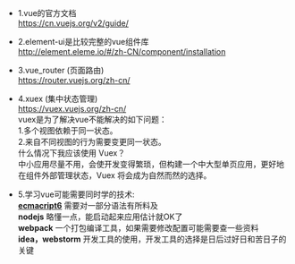 - 1.vue的官方文档  
    https://cn.vuejs.org/v2/guide/  
- 2.element-ui是比较完整的vue组件库  
    http://element.eleme.io/#/zh-CN/component/installation  
- 3.vue_router (页面路由)  
    https://router.vuejs.org/zh-cn/  
- 4.xuex (集中状态管理)  
    https://vuex.vuejs.org/zh-cn/  
    vuex是为了解决vue不能解决的如下问题：  
    1.多个视图依赖于同一状态。  
    2.来自不同视图的行为需要变更同一状态。  
    什么情况下我应该使用 Vuex？  
    中小应用尽量不用，会使开发变得繁琐，但构建一个中大型单页应用，更好地在组件外部管理状态，Vuex 将会成为自然而然的选择。  

- 5.学习vue可能需要同时学的技术:  
  **[ecmacript6]( http://es6.ruanyifeng.com/ )** 需要对一部分语法有所料及  
  **nodejs** 略懂一点，能启动起来应用估计就OK了  
  **webpack** 一个打包编译工具，如果需要修改配置可能需要查一些资料  
  **idea，webstorm** 开发工具的使用，开发工具的选择是日后过好日和苦日子的关键  